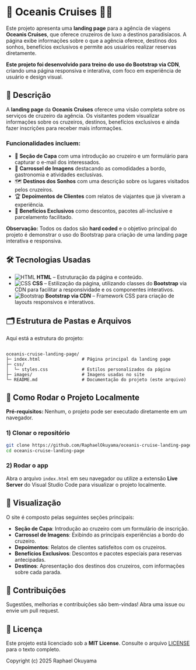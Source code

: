 # 🚢 Oceanis Cruises 🌊✨

Este projeto apresenta uma **landing page** para a agência de viagens **Oceanis Cruises**, que oferece cruzeiros de luxo a destinos paradisíacos. A página exibe informações sobre o que a agência oferece, destinos dos sonhos, benefícios exclusivos e permite aos usuários realizar reservas diretamente.

**Este projeto foi desenvolvido para treino do uso do Bootstrap via CDN**, criando uma página responsiva e interativa, com foco em experiência de usuário e design visual.

## 📝 Descrição

A **landing page** da **Oceanis Cruises** oferece uma visão completa sobre os serviços de cruzeiro da agência. Os visitantes podem visualizar informações sobre os cruzeiros, destinos, benefícios exclusivos e ainda fazer inscrições para receber mais informações.

### Funcionalidades incluem:

- 🌅 **Seção de Capa** com uma introdução ao cruzeiro e um formulário para capturar o e-mail dos interessados.
- 🚢 **Carrossel de Imagens** destacando as comodidades a bordo, gastronomia e atividades exclusivas.
- 🗺️ **Destinos dos Sonhos** com uma descrição sobre os lugares visitados pelos cruzeiros.
- 🏆 **Depoimentos de Clientes** com relatos de viajantes que já viveram a experiência.
- 💸 **Benefícios Exclusivos** como descontos, pacotes all-inclusive e parcelamento facilitado.

**Observação:** Todos os dados são **hard coded** e o objetivo principal do projeto é demonstrar o uso do Bootstrap para criação de uma landing page interativa e responsiva.

## 🛠️ Tecnologias Usadas

- ![HTML](https://img.shields.io/badge/HTML-E34F26?style=for-the-badge&logo=html5&logoColor=white) **HTML** – Estruturação da página e conteúdo.
- ![CSS](https://img.shields.io/badge/CSS-1572B6?style=for-the-badge&logo=css3&logoColor=white) **CSS** – Estilização da página, utilizando classes do **Bootstrap** via CDN para facilitar a responsividade e os componentes interativos.
- ![Bootstrap](https://img.shields.io/badge/Bootstrap-563D7C?style=for-the-badge&logo=bootstrap&logoColor=white) **Bootstrap via CDN** – Framework CSS para criação de layouts responsivos e interativos.

## 🗂️ Estrutura de Pastas e Arquivos

Aqui está a estrutura do projeto:

```

oceanis-cruise-landing-page/
├─ index.html                # Página principal da landing page
├─ css/
│  └─ styles.css             # Estilos personalizados da página
├─ images/                   # Imagens usadas no site
└─ README.md                 # Documentação do projeto (este arquivo)

````

## 🚀 Como Rodar o Projeto Localmente

**Pré-requisitos:** Nenhum, o projeto pode ser executado diretamente em um navegador.

### 1) Clonar o repositório

```bash
git clone https://github.com/RaphaelOkuyama/oceanis-cruise-landing-page.git
cd oceanis-cruise-landing-page
````

### 2) Rodar o app

Abra o arquivo `index.html` em seu navegador ou utilize a extensão **Live Server** do Visual Studio Code para visualizar o projeto localmente.

## 🎨 Visualização

O site é composto pelas seguintes seções principais:

* **Seção de Capa**: Introdução ao cruzeiro com um formulário de inscrição.
* **Carrossel de Imagens**: Exibindo as principais experiências a bordo do cruzeiro.
* **Depoimentos**: Relatos de clientes satisfeitos com os cruzeiros.
* **Benefícios Exclusivos**: Descontos e pacotes especiais para reservas antecipadas.
* **Destinos**: Apresentação dos destinos dos cruzeiros, com informações sobre cada parada.

## 🤝 Contribuições

Sugestões, melhorias e contribuições são bem-vindas! Abra uma issue ou envie um pull request.

## 📄 Licença

Este projeto está licenciado sob a **MIT License**.
Consulte o arquivo [LICENSE](./LICENSE) para o texto completo.

Copyright (c) 2025 Raphael Okuyama
